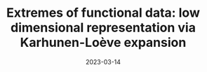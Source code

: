 ---
date: 2023-03-14
type: presentation
title: "Extremes of functional data: low dimensional representation via Karhunen-Loève expansion"
conference: "Valpred 4"
university: "Centre Paul-Langevin"
city: "Aussois, France"
---